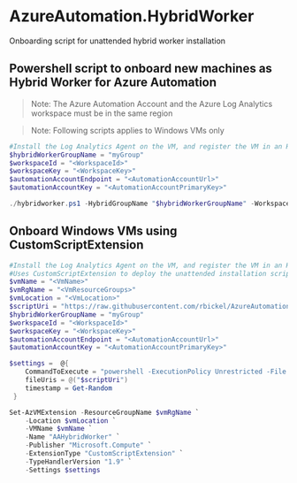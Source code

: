 # AzureAutomation.HybridWorker
Onboarding script for unattended hybrid worker installation

## Powershell script to onboard new machines as Hybrid Worker for Azure Automation
> Note: The Azure Automation Account and the Azure Log Analytics workspace must be in the same region

> Note: Following scripts applies to Windows VMs only

```powershell
#Install the Log Analytics Agent on the VM, and register the VM in an Hybrid Worker group for an Azure Automation Account
$hybridWorkerGroupName = "myGroup"
$workspaceId = "<WorkspaceId>"
$workspaceKey = "<WorkspaceKey>"
$automationAccountEndpoint = "<AutomationAccountUrl>"
$automationAccountKey = "<AutomationAccountPrimaryKey>"

./hybridworker.ps1 -HybridGroupName "$hybridWorkerGroupName" -WorkspaceId "$workspaceId" -WorkspaceKey $workspaceKey -AutomationAccountEndpoint "$automationAccountEndpoint" -AutomationAccountKey "$automationAccountKey"
```

## Onboard Windows VMs using  CustomScriptExtension
```powershell
#Install the Log Analytics Agent on the VM, and register the VM in an Hybrid Worker group for an Azure Automation Account
#Uses CustomScriptExtension to deploy the unattended installation script
$vmName = "<VmName>"
$vmRgName = "<VmResourceGroups>"
$vmLocation = "<VmLocation>"
$scriptUri = "https://raw.githubusercontent.com/rbickel/AzureAutomation.HybridWorker/master/hybridworker.ps1"
$hybridWorkerGroupName = "myGroup"
$workspaceId = "<WorkspaceId>"
$workspaceKey = "<WorkspaceKey>"
$automationAccountEndpoint = "<AutomationAccountUrl>"
$automationAccountKey = "<AutomationAccountPrimaryKey>"

$settings =  @{
    CommandToExecute = "powershell -ExecutionPolicy Unrestricted -File hybridworker.ps1 -HybridGroupName '$hybridWorkerGroupName' -WorkspaceId '$workspaceId' -WorkspaceKey '$workspaceKey' -AutomationAccountKey '$automationAccountKey' -AutomationAccountEndpoint '$automationAccountEndpoint'"
    fileUris = @("$scriptUri")
    timestamp = Get-Random
 }

Set-AzVMExtension -ResourceGroupName $vmRgName `
    -Location $vmLocation `
    -VMName $vmName `
    -Name "AAHybridWorker" `
    -Publisher "Microsoft.Compute" `
    -ExtensionType "CustomScriptExtension" `
    -TypeHandlerVersion "1.9" `
    -Settings $settings
```
